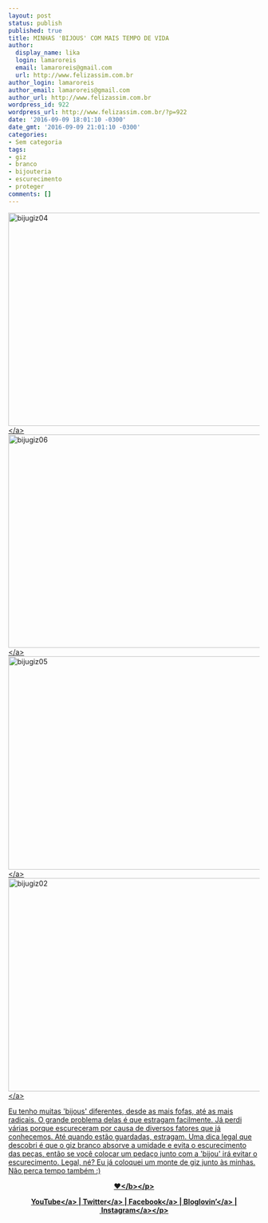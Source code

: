 ```yaml
---
layout: post
status: publish
published: true
title: MINHAS 'BIJOUS' COM MAIS TEMPO DE VIDA
author:
  display_name: lika
  login: lamaroreis
  email: lamaroreis@gmail.com
  url: http://www.felizassim.com.br
author_login: lamaroreis
author_email: lamaroreis@gmail.com
author_url: http://www.felizassim.com.br
wordpress_id: 922
wordpress_url: http://www.felizassim.com.br/?p=922
date: '2016-09-09 18:01:10 -0300'
date_gmt: '2016-09-09 21:01:10 -0300'
categories:
- Sem categoria
tags:
- giz
- branco
- bijouteria
- escurecimento
- proteger
comments: []
---
```

<p><a href="http:&#47;&#47;www.felizassim.com.br&#47;wp-content&#47;uploads&#47;2016&#47;09&#47;biju-giz04.jpg"><img class="aligncenter size-large wp-image-927" src="http:&#47;&#47;www.felizassim.com.br&#47;wp-content&#47;uploads&#47;2016&#47;09&#47;biju-giz04-1024x683.jpg" alt="bijugiz04" width="640" height="427" &#47;><&#47;a> <a href="http:&#47;&#47;www.felizassim.com.br&#47;wp-content&#47;uploads&#47;2016&#47;09&#47;biju-giz06.jpg"><img class="aligncenter size-large wp-image-925" src="http:&#47;&#47;www.felizassim.com.br&#47;wp-content&#47;uploads&#47;2016&#47;09&#47;biju-giz06-1024x683.jpg" alt="bijugiz06" width="640" height="427" &#47;><&#47;a><a href="http:&#47;&#47;www.felizassim.com.br&#47;wp-content&#47;uploads&#47;2016&#47;09&#47;biju-giz051.jpg"><img class="aligncenter size-large wp-image-926" src="http:&#47;&#47;www.felizassim.com.br&#47;wp-content&#47;uploads&#47;2016&#47;09&#47;biju-giz051-1024x683.jpg" alt="bijugiz05" width="640" height="427" &#47;><&#47;a> <a href="http:&#47;&#47;www.felizassim.com.br&#47;wp-content&#47;uploads&#47;2016&#47;09&#47;biju-giz02.jpg"><img class="aligncenter size-large wp-image-923" src="http:&#47;&#47;www.felizassim.com.br&#47;wp-content&#47;uploads&#47;2016&#47;09&#47;biju-giz02-1024x683.jpg" alt="bijugiz02" width="640" height="427" &#47;><&#47;a></p>
<p>Eu tenho muitas 'bijous' diferentes, desde as mais fofas, at&eacute; as mais radicais. O grande problema delas &eacute; que estragam facilmente. J&aacute; perdi v&aacute;rias porque escureceram por causa de diversos fatores que j&aacute; conhecemos. At&eacute; quando est&atilde;o guardadas, estragam. Uma dica legal que descobri &eacute; que o giz branco absorve a umidade e evita o escurecimento das pe&ccedil;as, ent&atilde;o se voc&ecirc; colocar um peda&ccedil;o junto com a 'bijou' ir&aacute; evitar o escurecimento. Legal, n&eacute;? Eu j&aacute; coloquei um monte de giz junto &agrave;s minhas. N&atilde;o perca tempo tamb&eacute;m :)</p>
<p style="text-align: center;"><b>&hearts;<&#47;b><&#47;p></p>
<p style="text-align: center;"><a href="https:&#47;&#47;www.youtube.com&#47;channel&#47;UCTk3xkOSzWzf8Ba-wJN8jDA" target="_blank">YouTube<&#47;a> |&nbsp;<a href="https:&#47;&#47;twitter.com&#47;pocketlika" target="_blank">Twitter<&#47;a>&nbsp;|&nbsp;<a href="http:&#47;&#47;www.facebook.com&#47;blogfelizassim" target="_blank">Facebook<&#47;a>&nbsp;|&nbsp;<a href="https:&#47;&#47;www.bloglovin.com&#47;blogs&#47;feliz-assim-14224049" target="_blank">Bloglovin&rsquo;<&#47;a>&nbsp;|&nbsp;<a href="http:&#47;&#47;instagram.com&#47;pocketlika" target="_blank">Instagram<&#47;a><&#47;p></p>
